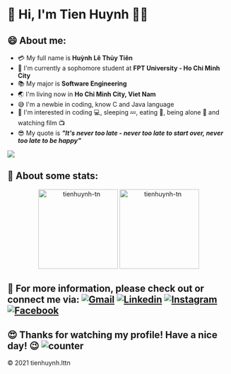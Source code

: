 # :wave: Hi, I'm Tien Huynh :man_technologist:

## :smile: About me:

- :credit_card: My full name is **Huỳnh Lê Thủy Tiên**
- :school: I'm currently a sophomore student at **FPT University - Ho Chi Minh City**
- :books: My major is **Software Engineering**
- :earth_asia: I'm living now in **Ho Chi Minh City, Viet Nam**
- :sweat_smile: I'm a newbie in coding, know C and Java language
- :monocle_face: I'm interested in coding :computer:, sleeping :zzz:, eating :cut_of_meat:, being alone :zany_face: and watching film :tv:
- :sunglasses: My quote is ***"It's never too late - never too late to start over, never too late to be happy"***
<img src="https://i.pinimg.com/originals/df/1a/ff/df1aff8395678d11b99b575f0e3b19d5.gif"/>

## 🌟 About some stats:
<div align="center">
  <img height="180em" src="https://github-readme-stats.vercel.app/api/top-langs?username=tienhuynh-tn&layout=compact&&bg_color=ffa07a,ffd700,23df74&title_color=fff&text_color=fff" alt="tienhuynh-tn"/> <img height="180em" src="https://github-readme-stats.vercel.app/api?username=tienhuynh-tn&show_icons=true&&bg_color=ffa07a,ffd700,23df74&title_color=fff&text_color=fff" alt="tienhuynh-tn"/>
</div>

## :postbox: For more information, please check out or connect me via: [![Gmail](https://img.shields.io/twitter/url?label=Gmail&logo=gmail&url=https://gmail.com)](mailto:tien.huynhlt.tn@gmail.com) [![Linkedin](https://img.shields.io/twitter/url?label=Linkedin&logo=linkedin&url=https://www.linkedin.com/in/tienhuynhlttn/)](https://www.linkedin.com/in/tienhuynhlttn/) [![Instagram](https://img.shields.io/twitter/url?label=Instagram&logo=instagram&style=social&url=https://www.instagram.com/_huynh.tien.5536_/)](https://www.instagram.com/_huynh.tien.5536_/) [![Facebook](https://img.shields.io/twitter/url?label=Facebook&logo=facebook&url=https://www.facebook.com/tien.huynhlethuy.tn/)](https://www.facebook.com/tien.huynhlethuy.tn/)

## :heart_eyes: Thanks for watching my profile! Have a nice day! :wink: ![counter](https://enemo786q3svfle.m.pipedream.net)

&copy; 2021 tienhuynh.lttn
